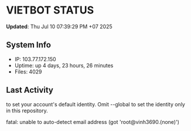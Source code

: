 # VIETBOT STATUS
**Updated**: Thu Jul 10 07:39:29 PM +07 2025

## System Info
- IP: 103.77.172.150
- Uptime: up 4 days, 23 hours, 26 minutes
- Files: 4029

## Last Activity

to set your account's default identity.
Omit --global to set the identity only in this repository.

fatal: unable to auto-detect email address (got 'root@vinh3690.(none)')
